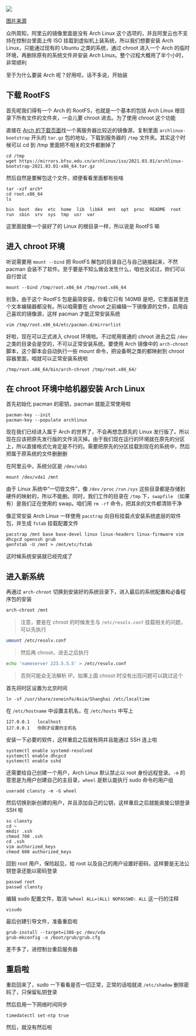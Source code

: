 ![](https://cdn.lwqwq.com/pic/IMG_0111.PNG#vwid=1205&vhei=1205)

[图片来源](https://b23.tv/iq3jy5)

众所周知，阿里云的镜像里面是没有 Arch Linux 这个选项的，并且阿里云也不支持在控制台里面上传 ISO 挂载到虚拟机上装系统，所以我们想要安装 Arch Linux，只能通过现有的 Ubuntu 之类的系统，通过 chroot 进入一个 Arch 的临时环境，再删除原有的系统文件并安装 Arch Linux。整个过程大概用了半个小时，非常顺利

至于为什么要装 Arch 呢？好用呗，话不多说，开始装

## 下载 RootFS

首先呢我们得有一个 Arch 的 RootFS，也就是一个基本的包括 Arch Linux 根目录下所有文件的文件夹，一会儿要 chroot 进去。为了使用 chroot 这个功能

直接在 [Arch 的下载页面](https://archlinux.org/download/)找一个离服务器比较近的镜像源，复制里面 `archlinux-bootstrap` 开头的 `tar.gz` 包的地址，下载到服务器的 `/tmp` 文件夹。其实这个时候可以 cd 到 /tmp 里面把不相关的文件都删掉了

```shell
cd /tmp
wget https://mirrors.bfsu.edu.cn/archlinux/iso/2021.03.01/archlinux-bootstrap-2021.03.01-x86_64.tar.gz
```

然后自然是要解包这个文件，顺便看看里面都有些啥

```shell
tar -xzf arch*
cd root.x86_64
ls
```

```
bin  boot  dev  etc  home  lib  lib64  mnt  opt  proc  README  root  run  sbin  srv  sys  tmp  usr  var
```

这里面就像一个装好了的 Linux 的根目录一样，所以说是 RootFS 嘛

## 进入 chroot 环境

听说需要用 `mount --bind` 把 RootFS 解包的目录自己与自己链接起来，不然 pacman 会装不了软件。至于要是不知么做会发生什么，咱也没试过，妳们可以自行尝试

```shell
mount --bind /tmp/root.x86_64 /tmp/root.x86_64
```

别急，由于这个 RootFS 包是最简安装，你看它只有 140MB 是吧，它里面甚至连个文本编辑器都没有。所以咱需要在 chroot 之前编辑一下镜像源的文件，启用自己喜欢的镜像源，这样 pacman 才能正常安装系统

```shell
vim /tmp/root.x86_64/etc/pacman.d/mirrorlist
```

好啦，现在可以正式进入 chroot 环境啦。不过呢用普通的 chroot 进去之后 `/dev` 之类的目录会是空的，不可以正常安装系统。要使用 Arch 镜像中的 `arch-chroot` 脚本，这个脚本会自动执行一些 mount 命令，把设备啊之类的都映射到 chroot 容器里面，咱就可以正常安装系统啦

```shell
/tmp/root.x86_64/bin/arch-chroot /tmp/root.x86_64/
```

## 在 chroot 环境中给机器安装 Arch Linux

首先初始化 pacman 的密钥，pacman 就能正常使用啦

```shell
pacman-key --init
pacman-key --populate archlinux
```

现在我们已经进入属于 Arch 的世界了，不会再想念原先的 Linux 发行版了。所以现在应该把原先发行版的文件消灭掉。由于我们现在运行的环境就在原先的分区上，所以直接格式化肯定是不行的。需要把原先的分区挂载到现在的系统中，然后把属于原系统的文件删删删

在阿里云中，系统分区是 `/dev/vda1`

```shell
mount /dev/vda1 /mnt
```

由于 Linux 系统中“一切皆文件”，像 `/dev` `/proc` `/run` `/sys` 这些目录都是存储到硬件的映射的，所以不能删。同时，我们工作的目录在 `/tmp` 下，`swapfile` （如果有）是我们正在使用的 swap。咱们用 `rm -rf` 命令，把其余的文件都清除干净

像正常安装 Arch Linux 一样使用 `pacstrap` 向目标挂载点安装系统底层的软件包，并生成 `fstab` 挂载配置文件

```shell
pacstrap /mnt base base-devel linux linux-headers linux-firmware vim dhcpcd openssh grub
genfstab -U /mnt > /mnt/etc/fstab
```

这时候系统安装就已经完成了

## 进入新系统

再通过 `arch-chroot` 切换到安装好的系统目录下，进入最后的系统配置和必备程序包的安装

```bash
arch-chroot /mnt
```

> 注意，要是在 chroot 的时候发生与 `/etc/resolv.conf` 挂载相关的问题，可以先执行

```bash
umount /etc/resolv.conf
```

> 然后再 chroot，进去之后执行

```bash
echo 'nameserver 223.5.5.5' > /etc/resolv.conf
```

> 否则可能会无法解析 IP。如果上面 chroot 时没有出现问题可以跳过这个

首先将时区设置为北京时间

```shell
ln -sf /usr/share/zoneinfo/Asia/Shanghai /etc/localtime
```

在 `/etc/hostname` 中设置主机名，在 `/etc/hosts` 中写上

```
127.0.0.1	localhost
127.0.0.1	你刚才设置的主机名
```

安装一下必要的软件，这样重启之后就有网并且能通过 SSH 连上啦

```shell
systemctl enable systemd-resolved
systemctl enable dhcpcd
systemctl enable sshd
```

还需要给自己创建一个用户，Arch Linux 默认禁止以 root 身份远程登录。`-m` 的意思是为用户创建自己的主目录，`wheel` 是默认能执行 sudo 命令的用户组

```shell
useradd clansty -m -G wheel
```

然后切换到新创建的用户，并且添加自己的公钥，这样重启之后就能直接公钥登录 SSH 啦

```shell
su clansty
cd ~
mkdir .ssh
chmod 700 .ssh
cd .ssh
vim authorized_keys
chmod 600 authorized_keys
```

回到 root 用户，保险起见，给 root 以及自己的用户设置好密码，这样要是无法公钥登录还能以密码登录

```shell
passwd root
passwd clansty
```

编辑 sudo 配置文件，取消 `%wheel ALL=(ALL) NOPASSWD: ALL` 这一行的注释

```shell
visudo
```

最后创建引导文件，准备重启啦

```shell
grub-install --target=i386-pc /dev/vda
grub-mkconfig -o /boot/grub/grub.cfg
```

差不多了，进控制台重启服务器

## 重启啦

重启回来了，sudo 一下看看是否一切正常，正常的话咱就进 `/etc/shadow` 删除密码了，只保留私钥登录

然后启用一下网络时间同步

```shell
timedatectl set-ntp true
```

然后，就没有然后啦
